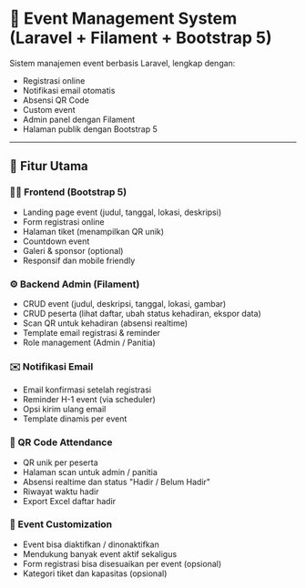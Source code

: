 # 🎉 Event Management System (Laravel + Filament + Bootstrap 5)

Sistem manajemen event berbasis Laravel, lengkap dengan:
- Registrasi online
- Notifikasi email otomatis
- Absensi QR Code
- Custom event
- Admin panel dengan Filament
- Halaman publik dengan Bootstrap 5

---

## 🚀 Fitur Utama

### 🧑‍💻 Frontend (Bootstrap 5)
- Landing page event (judul, tanggal, lokasi, deskripsi)
- Form registrasi online
- Halaman tiket (menampilkan QR unik)
- Countdown event
- Galeri & sponsor (optional)
- Responsif dan mobile friendly

### ⚙️ Backend Admin (Filament)
- CRUD event (judul, deskripsi, tanggal, lokasi, gambar)
- CRUD peserta (lihat daftar, ubah status kehadiran, ekspor data)
- Scan QR untuk kehadiran (absensi realtime)
- Template email registrasi & reminder
- Role management (Admin / Panitia)

### ✉️ Notifikasi Email
- Email konfirmasi setelah registrasi
- Reminder H-1 event (via scheduler)
- Opsi kirim ulang email
- Template dinamis per event

### 🧾 QR Code Attendance
- QR unik per peserta
- Halaman scan untuk admin / panitia
- Absensi realtime dan status "Hadir / Belum Hadir"
- Riwayat waktu hadir
- Export Excel daftar hadir

### 🔧 Event Customization
- Event bisa diaktifkan / dinonaktifkan
- Mendukung banyak event aktif sekaligus
- Form registrasi bisa disesuaikan per event (opsional)
- Kategori tiket dan kapasitas (opsional)